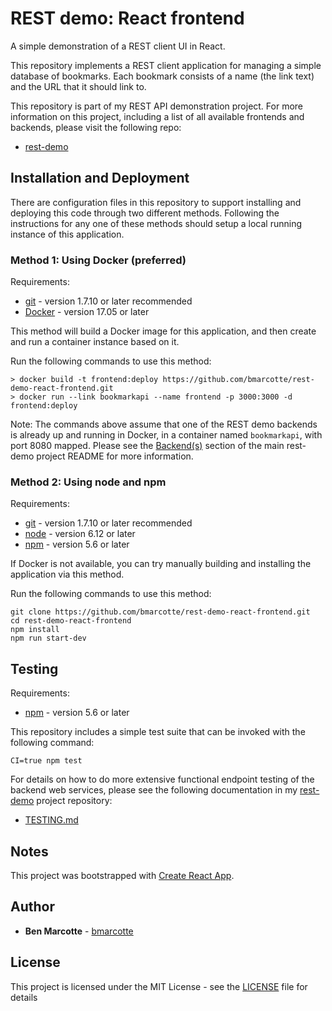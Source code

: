 # REST demo: React frontend
A simple demonstration of a REST client UI in React.

This repository implements a REST client application for managing a simple database of bookmarks. Each bookmark
consists of a name (the link text) and the URL that it should link to.  

This repository is part of my REST API demonstration project.  For more information on this project, including a list
of all available frontends and backends, please visit the following repo:
* [rest-demo](https://github.com/bmarcotte/rest-demo/)

## Installation and Deployment

There are configuration files in this repository to support installing and deploying this code through two different
methods.  Following the instructions for any one of these methods should setup a local running instance of this
application.

### Method 1: Using Docker (preferred)

Requirements:
* [git](https://git-scm.com/book/en/v2/Getting-Started-Installing-Git) - version 1.7.10 or later recommended
* [Docker](https://www.docker.com/get-docker) - version 17.05 or later

This method will build a Docker image for this application, and then create and run a container instance based on it.

Run the following commands to use this method:
```
> docker build -t frontend:deploy https://github.com/bmarcotte/rest-demo-react-frontend.git
> docker run --link bookmarkapi --name frontend -p 3000:3000 -d frontend:deploy
```

Note: The commands above assume that one of the REST demo backends is already up and running in Docker, in a
container named `bookmarkapi`, with port 8080 mapped.
Please see the [Backend(s)](https://github.com/bmarcotte/rest-demo#backends) section of the main rest-demo project
README for more information.

### Method 2: Using node and npm

Requirements:
* [git](https://git-scm.com/book/en/v2/Getting-Started-Installing-Git) - version 1.7.10 or later recommended
* [node](https://nodejs.org/en/download/) - version 6.12 or later
* [npm](https://www.npmjs.com/get-npm) - version 5.6 or later

If Docker is not available, you can try manually building and installing the application via this method.

Run the following commands to use this method:
```
git clone https://github.com/bmarcotte/rest-demo-react-frontend.git
cd rest-demo-react-frontend
npm install
npm run start-dev
```

## Testing

Requirements:
* [npm](https://www.npmjs.com/get-npm) - version 5.6 or later

This repository includes a simple test suite that can be invoked with the following command:

```
CI=true npm test
```

For details on how to do more extensive functional endpoint testing of the backend web services, please see the
following documentation in my [rest-demo](https://github.com/bmarcotte/rest-demo) project repository:
* [TESTING.md](https://github.com/bmarcotte/rest-demo/blob/master/TESTING.md)

## Notes

This project was bootstrapped with [Create React App](https://github.com/facebookincubator/create-react-app).

## Author

* **Ben Marcotte** - [bmarcotte](https://github.com/bmarcotte)

## License

This project is licensed under the MIT License - see the [LICENSE](LICENSE) file for details
